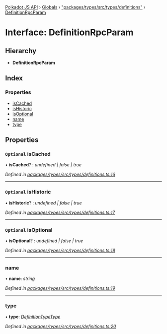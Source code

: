 [Polkadot JS API](../README.md) › [Globals](../globals.md) › ["packages/types/src/types/definitions"](../modules/_packages_types_src_types_definitions_.md) › [DefinitionRpcParam](_packages_types_src_types_definitions_.definitionrpcparam.md)

# Interface: DefinitionRpcParam

## Hierarchy

* **DefinitionRpcParam**

## Index

### Properties

* [isCached](_packages_types_src_types_definitions_.definitionrpcparam.md#optional-iscached)
* [isHistoric](_packages_types_src_types_definitions_.definitionrpcparam.md#optional-ishistoric)
* [isOptional](_packages_types_src_types_definitions_.definitionrpcparam.md#optional-isoptional)
* [name](_packages_types_src_types_definitions_.definitionrpcparam.md#name)
* [type](_packages_types_src_types_definitions_.definitionrpcparam.md#type)

## Properties

### `Optional` isCached

• **isCached**? : *undefined | false | true*

*Defined in [packages/types/src/types/definitions.ts:16](https://github.com/polkadot-js/api/blob/533f9ce249/packages/types/src/types/definitions.ts#L16)*

___

### `Optional` isHistoric

• **isHistoric**? : *undefined | false | true*

*Defined in [packages/types/src/types/definitions.ts:17](https://github.com/polkadot-js/api/blob/533f9ce249/packages/types/src/types/definitions.ts#L17)*

___

### `Optional` isOptional

• **isOptional**? : *undefined | false | true*

*Defined in [packages/types/src/types/definitions.ts:18](https://github.com/polkadot-js/api/blob/533f9ce249/packages/types/src/types/definitions.ts#L18)*

___

###  name

• **name**: *string*

*Defined in [packages/types/src/types/definitions.ts:19](https://github.com/polkadot-js/api/blob/533f9ce249/packages/types/src/types/definitions.ts#L19)*

___

###  type

• **type**: *[DefinitionTypeType](../modules/_packages_types_src_types_definitions_.md#definitiontypetype)*

*Defined in [packages/types/src/types/definitions.ts:20](https://github.com/polkadot-js/api/blob/533f9ce249/packages/types/src/types/definitions.ts#L20)*
